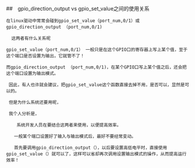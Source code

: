 
##　gpio_direction_output vs gpio_set_value之间的使用关系

	
	在linux驱动中常常会碰到gpio_set_value（port_num,0/1）或gpio_direction_output （port_num,0/1)
	
	  这两者有什么关系呢
	
	gpio_set_value（port_num,0/1） 一般只是在这个GPIO口的寄存器上写上某个值，至于这个端口是否设置为输出，它就管不了！
	
	而gpio_direction_output （port_num,0/1)，在某个GPIO口写上某个值之后，还会把这个端口设置为输出模式。
	
	 因此，有人也许就会建议，把gpio_set_value这个函数直接去掉不用，是否可以，显然是可以的。
	
	 但是为什么系统还要用呢，
	
	 我个人分析是，
	
	    系统开发人员在要结合这两者来使用，以便提高效率。
	
	   一般某个端口设置好了输入与输出模式后，最好不要经常变动。
	
	   首先要调用gpio_direction_output（），以后要设置高低电平时，直接使用gpio_set_value（）就可以了，这样可以省却再次调用设置输出模式的操作，从而提高运行效率！



